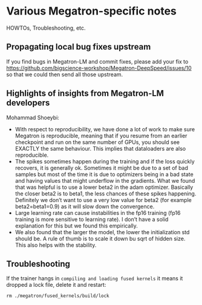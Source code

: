 # Various Megatron-specific notes

HOWTOs, Troubleshooting, etc.


## Propagating local bug fixes upstream

If you find bugs in Megatron-LM and commit fixes, please add your fix to https://github.com/bigscience-workshop/Megatron-DeepSpeed/issues/10 so that we could then send all those upstream.


## Highlights of insights from Megatron-LM developers

Mohammad Shoeybi:
- With respect to reproducibility, we have done a lot of work to make sure Megatron is reproducible, meaning that if you resume from an earlier checkpoint and run on the same number of GPUs, you should see EXACTLY the same behaviour. This implies that dataloaders are also reproducible.
- The spikes sometimes happen during the training and if the loss quickly recovers, it is generally ok. Sometimes it might be due to a set of bad samples but most of the time it is due to optimizers being in a bad state and having values that might underflow in the gradients. What we found that was helpful is to use a lower beta2 in the adam optimizer. Basically the closer beta2 is to beta1, the less chances of these spikes happening. Definitely we don’t want to use a very low value for beta2 (for example beta2=beta1=0.9) as it will slow down the convergence.
- Large learning rate can cause instabilities in the fp16 training (fp16 training is more sensitive to learning rate). I don’t have a solid explanation for this but we found this empirically.
- We also found that the larger the model, the lower the initialization std should be. A rule of thumb is to scale it down bu sqrt of hidden size. This also helps with the stability.

## Troubleshooting

If the trainer hangs in `compiling and loading fused kernels` it means it dropped a lock file, delete it and restart:

```
rm ./megatron/fused_kernels/build/lock
```
